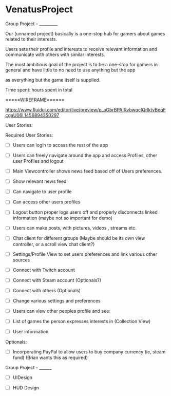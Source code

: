 # VenatusProject

Group Project - _________







Our (unnamed project) basically is a one-stop hub for gamers about games related to their interests. 

Users sets their profile and interests to receive relevant information and communicate with others with similar interests.

The most ambitious goal of the project is to be a one-stop for gamers in general and have little to no need to use anything but the app

as everything but the game itself is supplied.



Time spent:  hours spent in total

=====WIREFRAME======

https://www.fluidui.com/editor/live/preview/p_aGbrBPAIRvbwqcIQrlktvBeqFcgaU06l.1456894350297



User Stories:



Required User Stories:

 - [ ] Users can login to access the rest of the app

 - [ ] Users can freely navigate around the app and access Profiles, other user Profiles and logout

 - [ ] Main Viewcontroller shows news feed based off of Users preferences. 

  - [ ] Show relevant news feed

  - [ ] Can navigate to user profile

  - [ ] Can access other users profiles

  - [ ] Logout button proper logs users off and properly disconnects linked information (maybe not so important for demo)

  - [ ] Users can make posts, with pictures, videos , streams etc.

  - [ ] Chat client for different groups (Maybe should be its own view controller, or a scroll view chat client?)

 - [ ] Settings/Profile View to set users preferences and link various other sources

  - [ ] Connect with Twitch account

  - [ ] Connect with Steam account (Optionals?)

  - [ ] Connect with others (Optionals)

  - [ ] Change various settings and preferences

 - [ ] Users can view other peoples profile and see:

  - [ ] List of games the person expresses interests in (Collection View)

  - [ ] User information



Optionals:

- [ ] Incorporating PayPal to allow users to buy company currency (ie, steam fund) (Brian wants this as required)

Group Project  - ______

- [ ] UIDesign

- [ ] HUD Design









